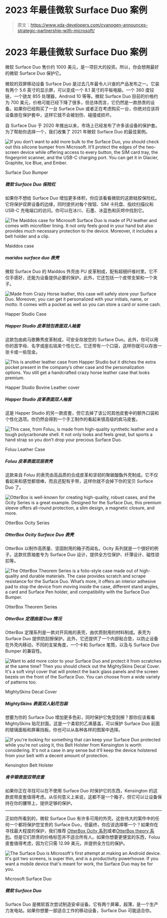 # 2023 年最佳微软 Surface Duo 案例

> 原文：<https://www.xda-developers.com/cyanogen-announces-strategic-partnership-with-microsoft/>

# 2023 年最佳微软 Surface Duo 案例

微软 Surface Duo 售价约 1000 美元，是一项巨大的投资。所以，你会想用最好的微软 Surface Duo 保护它。

微软的双屏移动设备 Surface Duo 是过去几年最令人兴奋的产品发布之一。它装有两个 5.6 英寸的显示屏，可以变成一个 8.1 英寸的平板电脑，一个 360 度铰链，一个骁龙 855 处理器，Android 10 等等。微软 Surface Duo 目前的价格约为 700 美元，价格可能已经下降了很多，但总体而言，它仍然是一款昂贵的设备。如果你已经购买了一台 Surface Duo 或者正在考虑购买一台，你绝对应该将设备放在保护套中，这样它就不会被划伤、碰撞或损坏。

自 Surface Duo 于 2020 年推出以来，市场上已经发布了许多该设备的保护套。为了帮助你选择一个，我们收集了 2021 年微软 Surface Duo 的最佳案例。

 <picture>![If you don’t want to add more bulk to the Surface Duo, you should check out this silicone bumper from Microsoft. It’ll protect the edges of the two-screen device while offering access to every button, the SIM card tray, the fingerprint scanner, and the USB-C charging port. You can get it in Glacier, Graphite, Ice Blue, and Ember.](img/b206cf02879645d8fefa1d71e82baffa.png)</picture> 

Surface Duo Bumper

##### 微软 Surface Duo 保险杠

如果你不想给 Surface Duo 增加更多体积，你应该看看微软的这款硅胶保险杠。它将保护双屏设备的边缘，同时提供对每个按钮、SIM 卡托盘、指纹扫描仪和 USB-C 充电端口的访问。你可以在冰川、石墨、冰蓝色和灰烬中找到它。

 <picture>![The Maiddos case for Microsoft Surface Duo is made of PU leather and comes with microfiber lining. It not only feels good in your hand but also provides much necessary protection to the device. Moreover, it includes a belt holder and a clip.](img/804e3e7233f2564f31b07d20bfe5fd07.png)</picture> 

Maiddos case

##### maridos surface duo 表壳

微软 Surface Duo 的 Maiddos 外壳由 PU 皮革制成，配有超细纤维衬里。它不仅手感好，还能为设备提供必要的保护。此外，它还包括一个皮带支架和一个夹子。

 <picture>![Made from Crazy Horse leather, this case will safely store your Surface Duo. Moreover, you can get it personalized with your initials, name, or motto. It comes with a pocket as well so you can store a card or some cash.](img/ea3d11fa83fb0e37d95e6d80ca663834.png)</picture> 

Happer Studio Case

##### Happer Studio 皮革钱包表面双人袖套

这款包由疯马歌舞秀皮革制成，可安全存放您的 Surface Duo。此外，你可以用你的首字母、名字或座右铭来个性化它。它还带有一个口袋，这样你就可以存放一张卡或一些现金。

 <picture>![This is another leather case from Happer Studio but it ditches the extra pocket present in the company’s other case and the personalization options. You still get a handcrafted crazy horse leather case that looks premium.](img/a2deddf2e954af9736078de7ff95ad3e.png)</picture> 

Happer Studio Bovine Leather cover

##### Happer Studio 皮革表面双人袖套

这是 Happer Studio 的另一款皮套，但它去掉了该公司其他皮套中的额外口袋和个性化选项。你仍然会得到一个手工制作的看起来很高级的疯马皮套。

 <picture>![This case, from Foluu, is made from high-quality synthetic leather and a tough polycarbonate shell. It not only looks and feels great, but sports a hand strap so you don’t drop your precious Surface Duo.](img/489d76f8464e96ad8698592bc5dfd484.png)</picture> 

Foluu Leather Case

##### Foluu 皮革表面双层表壳

这款来自 Foluu 的表壳由高品质的合成皮革和坚韧的聚碳酸酯外壳制成。它不仅看起来和感觉都很棒，而且还配有手带，这样你就不会掉下你的宝贝 Surface Duo 了。

 <picture>![OtterBox is well-known for creating high-quality, robust cases, and the Ocity Series is a great example. Designed for the Surface Duo, this premium sleeve offers all-round protection, a slim design, a magnetic closure, and more.](img/01e98e0d795686bfafa1c18eb4c62727.png)</picture> 

OtterBox Ocity Series

##### OtterBox Ocity Surface Duo 表壳

OtterBox 以制作高质量、坚固耐用的箱子而闻名，Ocity 系列就是一个很好的例子。这款优质袖套专为 Surface Duo 设计，提供全方位保护、纤薄设计、磁性锁扣等。

 <picture>![The OtterBox Theorem Series is a folio-style case made out of high-quality and durable materials. The case provides scratch and scrape resistance for the Surface Duo. What’s more, it offers an interior adhesive pad to stop the device from moving inside the case, different stand angles, a card and Surface Pen holder, and compatibility with the Surface Duo Bumper.](img/0c85b6dcffe1979b4a857cdf11d075f9.png)</picture> 

OtterBox Theorem Series

##### OtterBox 定理曲面 Duo 情况

OtterBox 定理系列是一款对开风格的表壳，由优质耐用的材料制成。表壳为 Surface Duo 提供防刮擦保护。此外，它还提供了一个内部粘合垫，以防止设备在外壳内移动，不同的支架角度，一个卡和 Surface 笔筒，以及与 Surface Duo Bumper 的兼容性。

 <picture>![Want to add more color to your Surface Duo and protect it from scratches at the same time? Then you should check out the MightySkins Decal Cover. It's a soft vinyl cover that will protect the back glass panels and the screen bezels on the front of the Surface Duo. You can choose from a wide variety of patterns too.](img/fa7e7e4acfdc456d67cdeadc56e225e8.png)</picture> 

MightySkins Decal Cover

##### MightySkins 表面双人贴花包装

想要为你的 Surface Duo 增加更多色彩，同时保护它免受刮擦？那你应该看看 MightySkins 贴花封面。这是一个柔软的乙烯基盖，可以保护 Surface Duo 前面的玻璃面板和屏幕挡板。你也可以从各种各样的图案中选择。

 <picture>![If you're looking for something that can keep your Surface Duo protected while you’re not using it, this Belt Holster from Kensington is worth considering. It's not a case in any sense but it’ll keep the device holstered from your belt with a decent amount of protection.](img/cbd52f459582988ec50b016984e99d0b.png)</picture> 

Kensington Belt Holster

##### 肯辛顿表面双带皮套

如果你正在寻找可以在不使用 Surface Duo 时保护它的东西，Kensington 的这款皮带皮套值得考虑。从任何意义上来说，这都不是一个箱子，但它可以让设备保持在你的腰带上，提供足够的保护。

* * *

正如你所看到的，微软 Surface Duo 有许多可用的外壳。这些伟大的案件中的任何一个都将保护您宝贵的 Surface Duo，但最终，你应该选择哪一个？如果你在寻找最大程度的保护，我们推荐 [OtterBox Ocity 系列](https://www.amazon.com/dp/B08J4H9JFJ/?tag=xda-7j2ff0c-20&ascsubtag=UUxdaUeUpU2764&asc_refurl=https%3A%2F%2Fwww.xda-developers.com%2Fbest-microsoft-surface-duo-case%2F&asc_campaign=Short-Term)或者[OtterBox theory 系列](https://www.amazon.com/OtterBox-THEOREM-Case-Microsoft-Surface/dp/B08J4JF176/?tag=xda-7j2ff0c-20&ascsubtag=UUxdaUeUpU2764&asc_refurl=https%3A%2F%2Fwww.xda-developers.com%2Fbest-microsoft-surface-duo-case%2F&asc_campaign=Short-Term)。但是它们昂贵的价格标签并不适合所有人。如果你想要更便宜的东西，Foluu 皮套值得考虑，因为它只需 12.99 美元，并提供全方位的保护。

 <picture>![The Surface Duo is Microsoft's first attempt at making an Android device. It's got two screens, is super thin, and is a productivity powerhouse. If you want a mobile device that's meant for work, the Surface Duo may be for you.](img/e88d7298bfe596c82a04867fa861a533.png)</picture> 

Microsoft Surface Duo

##### 微软 Surface Duo

Surface Duo 是微软首次尝试制造安卓设备。它有两个屏幕，超薄，是一个生产力发电站。如果你想要一部适合工作的移动设备，Surface Duo 可能适合你。